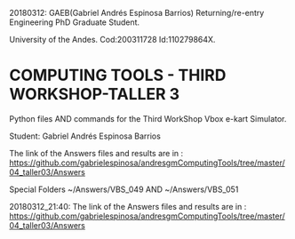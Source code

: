 <!--- 20180312AnswersThirdWorkShopTaller first feedback --> 
20180312: GAEB(Gabriel Andrés Espinosa Barrios) Returning/re-entry Engineering PhD Graduate Student. 

University of the Andes. Cod:200311728 Id:110279864X.

#  COMPUTING TOOLS - THIRD WORKSHOP-TALLER 3

Python files AND commands for the Third WorkShop Vbox e-kart Simulator. 

Student: Gabriel Andrés Espinosa Barrios

The link of the Answers files and results are in : https://github.com/gabrielespinosa/andresgmComputingTools/tree/master/04_taller03/Answers 

Special Folders ~/Answers/VBS_049 AND ~/Answers/VBS_051

20180312_21:40: The link of the Answers files and results are in : https://github.com/gabrielespinosa/andresgmComputingTools/tree/master/04_taller03/Answers
